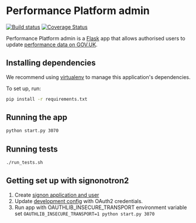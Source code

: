 # Performance Platform admin

[![Build status](https://travis-ci.org/alphagov/performanceplatform-admin.svg?branch=master)](https://travis-ci.org/alphagov/performanceplatform-admin)
[![Coverage Status](https://coveralls.io/repos/alphagov/performanceplatform-admin/badge.png)](https://coveralls.io/r/alphagov/performanceplatform-admin)

Performance Platform admin is a [Flask][] app that allows authorised
users to update [performance data on GOV.UK][pp].

[Flask]: http://flask.pocoo.org/
[pp]: https://www.gov.uk/performance

## Installing dependencies

We recommend using [virtualenv][] to manage this application's dependencies.

To set up, run:

```bash
pip install -r requirements.txt
```

[virtualenv]: http://virtualenv.readthedocs.org/

## Running the app

```bash
python start.py 3070
```

## Running tests

```bash
./run_tests.sh
```

## Getting set up with signonotron2

1. Create [signon application and user](https://github.com/alphagov/signonotron2#usage)
2. Update [development config](https://github.com/alphagov/performanceplatform-admin/blob/master/admin/config/development.py) with OAuth2 credentials.
3. Run app with OAUTHLIB_INSECURE_TRANSPORT environment variable set `OAUTHLIB_INSECURE_TRANSPORT=1 python start.py 3070`
